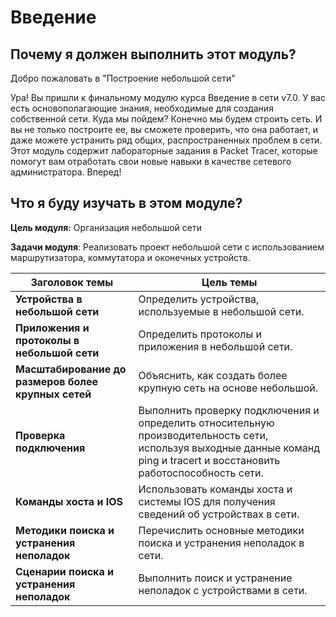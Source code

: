 # Введение

<!-- 17.0.1 -->
##  Почему я должен выполнить этот модуль?

Добро пожаловать в "Построение небольшой сети"

Ура! Вы пришли к финальному модулю курса Введение в сети v7.0. У вас есть основополагающие знания, необходимые для создания собственной сети. Куда мы пойдем? Конечно мы будем строить сеть. И вы не только построите ее, вы сможете проверить, что она работает, и даже можете устранить ряд общих, распространенных проблем в сети. Этот модуль содержит лабораторные задания в Packet Tracer, которые помогут вам отработать свои новые навыки в качестве сетевого администратора. Вперед!

<!-- 17.0.2 -->
##  Что я буду изучать в этом модуле?

**Цель модуля:** Организация небольшой сети

**Задачи модуля**: Реализовать проект небольшой сети с использованием маршрутизатора, коммутатора и оконечных устройств.

| **Заголовок темы** | **Цель темы** |
| --- | --- |
| **Устройства в небольшой сети** | Определить устройства, используемые в небольшой сети. |
| **Приложения и протоколы в небольшой сети** | Определить протоколы и приложения в небольшой сети. |
| **Масштабирование до размеров более крупных сетей** | Объяснить, как создать более крупную сеть на основе небольшой. |
| **Проверка подключения** | Выполнить проверку подключения и определить относительную производительность сети, используя выходные данные команд ping и tracert и восстановить работоспособность сети. |
| **Команды хоста и IOS** | Использовать команды хоста и системы IOS для получения сведений об устройствах в сети. |
| **Методики поиска и устранения неполадок** | Перечислить основные методики поиска и устранения неполадок в сети. |
| **Сценарии поиска и устранения неполадок** | Выполнить поиск и устранение неполадок с устройствами в сети. |



